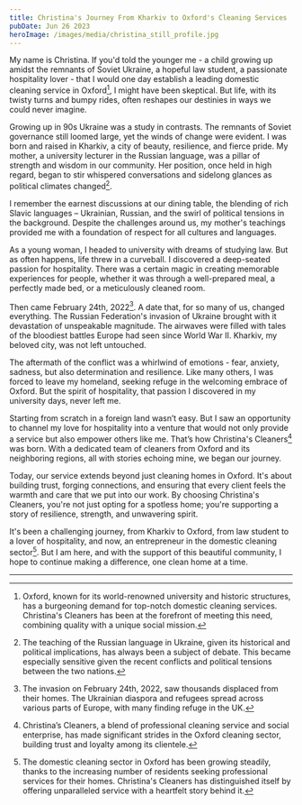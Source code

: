 ```yaml
---
title: Christina's Journey From Kharkiv to Oxford's Cleaning Services
pubDate: Jun 26 2023
heroImage: /images/media/christina_still_profile.jpg
---
```

My name is Christina. If you'd told the younger me - a child growing up amidst the remnants of Soviet Ukraine, a hopeful law student, a passionate hospitality lover - that I would one day establish a leading domestic cleaning service in Oxford[^1^], I might have been skeptical. But life, with its twisty turns and bumpy rides, often reshapes our destinies in ways we could never imagine.

Growing up in 90s Ukraine was a study in contrasts. The remnants of Soviet governance still loomed large, yet the winds of change were evident. I was born and raised in Kharkiv, a city of beauty, resilience, and fierce pride. My mother, a university lecturer in the Russian language, was a pillar of strength and wisdom in our community. Her position, once held in high regard, began to stir whispered conversations and sidelong glances as political climates changed[^2^]. 

I remember the earnest discussions at our dining table, the blending of rich Slavic languages – Ukrainian, Russian, and the swirl of political tensions in the background. Despite the challenges around us, my mother's teachings provided me with a foundation of respect for all cultures and languages.

As a young woman, I headed to university with dreams of studying law. But as often happens, life threw in a curveball. I discovered a deep-seated passion for hospitality. There was a certain magic in creating memorable experiences for people, whether it was through a well-prepared meal, a perfectly made bed, or a meticulously cleaned room.

Then came February 24th, 2022[^3^]. A date that, for so many of us, changed everything. The Russian Federation's invasion of Ukraine brought with it devastation of unspeakable magnitude. The airwaves were filled with tales of the bloodiest battles Europe had seen since World War II. Kharkiv, my beloved city, was not left untouched.

The aftermath of the conflict was a whirlwind of emotions - fear, anxiety, sadness, but also determination and resilience. Like many others, I was forced to leave my homeland, seeking refuge in the welcoming embrace of Oxford. But the spirit of hospitality, that passion I discovered in my university days, never left me.

Starting from scratch in a foreign land wasn’t easy. But I saw an opportunity to channel my love for hospitality into a venture that would not only provide a service but also empower others like me. That’s how Christina's Cleaners[^4^] was born. With a dedicated team of cleaners from Oxford and its neighboring regions, all with stories echoing mine, we began our journey.

Today, our service extends beyond just cleaning homes in Oxford. It's about building trust, forging connections, and ensuring that every client feels the warmth and care that we put into our work. By choosing Christina's Cleaners, you're not just opting for a spotless home; you're supporting a story of resilience, strength, and unwavering spirit.

It's been a challenging journey, from Kharkiv to Oxford, from law student to a lover of hospitality, and now, an entrepreneur in the domestic cleaning sector[^5^]. But I am here, and with the support of this beautiful community, I hope to continue making a difference, one clean home at a time.

- - -

[^1^]: Oxford, known for its world-renowned university and historic structures, has a burgeoning demand for top-notch domestic cleaning services. Christina's Cleaners has been at the forefront of meeting this need, combining quality with a unique social mission.

[^2^]: The teaching of the Russian language in Ukraine, given its historical and political implications, has always been a subject of debate. This became especially sensitive given the recent conflicts and political tensions between the two nations.

[^3^]: The invasion on February 24th, 2022, saw thousands displaced from their homes. The Ukrainian diaspora and refugees spread across various parts of Europe, with many finding refuge in the UK.

[^4^]: Christina’s Cleaners, a blend of professional cleaning service and social enterprise, has made significant strides in the Oxford cleaning sector, building trust and loyalty among its clientele.

[^5^]: The domestic cleaning sector in Oxford has been growing steadily, thanks to the increasing number of residents seeking professional services for their homes. Christina's Cleaners has distinguished itself by offering unparalleled service with a heartfelt story behind it.